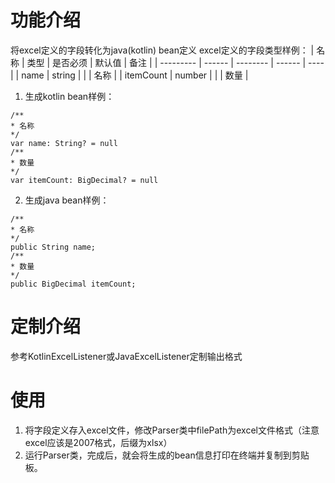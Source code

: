 # 功能介绍
将excel定义的字段转化为java(kotlin) bean定义
excel定义的字段类型样例：
| 名称      | 类型   | 是否必须 | 默认值 | 备注 |
| --------- | ------ | -------- | ------ | ---- |
| name      | string |          |        | 名称 |
| itemCount | number |          |        | 数量 |

1. 生成kotlin bean样例：
```
/**
* 名称
*/
var name: String? = null
/**
* 数量
*/
var itemCount: BigDecimal? = null
```
2. 生成java bean样例：
```
/**
* 名称
*/
public String name;
/**
* 数量
*/
public BigDecimal itemCount;
```

# 定制介绍
参考KotlinExcelListener或JavaExcelListener定制输出格式

# 使用
1. 将字段定义存入excel文件，修改Parser类中filePath为excel文件格式（注意excel应该是2007格式，后缀为xlsx）
2. 运行Parser类，完成后，就会将生成的bean信息打印在终端并复制到剪贴板。